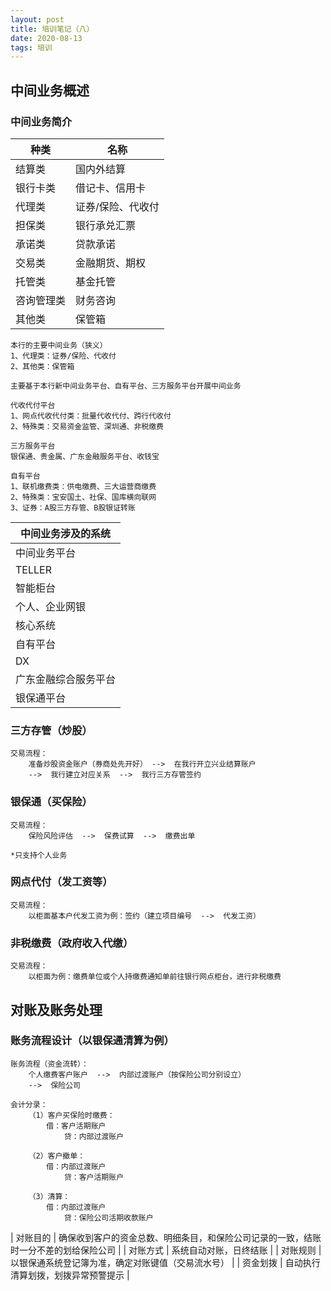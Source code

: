 ```yaml
---
layout: post
title: 培训笔记（八）
date: 2020-08-13
tags: 培训
---
```


## 中间业务概述

### 中间业务简介

| 种类 | 名称 |
| --- | --- |
| 结算类 | 国内外结算 |
| 银行卡类 | 借记卡、信用卡 |
| 代理类 | 证券/保险、代收付 |
| 担保类 | 银行承兑汇票 |
| 承诺类 | 贷款承诺 |
| 交易类 | 金融期货、期权 |
| 托管类 | 基金托管 |
| 咨询管理类 | 财务咨询 |
| 其他类 | 保管箱 |

```
本行的主要中间业务（狭义）
1、代理类：证券/保险、代收付
2、其他类：保管箱

主要基于本行新中间业务平台、自有平台、三方服务平台开展中间业务
```
```
代收代付平台
1、网点代收代付类：批量代收代付、跨行代收付
2、特殊类：交易资金监管、深圳通、非税缴费
```

```
三方服务平台
银保通、贵金属、广东金融服务平台、收钱宝
```

```
自有平台
1、联机缴费类：供电缴费、三大运营商缴费
2、特殊类：宝安国土、社保、国库横向联网
3、证券：A股三方存管、B股银证转账
```

| 中间业务涉及的系统 |
| --- |
| 中间业务平台 |
| TELLER |
| 智能柜台 |
| 个人、企业网银 |
| 核心系统 |
| 自有平台 |
| DX |
| 广东金融综合服务平台 |
| 银保通平台 |

### 三方存管（炒股）

```
交易流程：
	准备炒股资金账户（券商处先开好） -->  在我行开立兴业结算账户 
	-->  我行建立对应关系  -->  我行三方存管签约
```
### 银保通（买保险）

```
交易流程：
	保险风险评估  -->  保费试算  -->  缴费出单

*只支持个人业务
```

### 网点代付（发工资等）

```
交易流程：
	以柜面基本户代发工资为例：签约（建立项目编号  -->  代发工资）
```
### 非税缴费（政府收入代缴）

```
交易流程：
	以柜面为例：缴费单位或个人持缴费通知单前往银行网点柜台，进行非税缴费
```

## 对账及账务处理

### 账务流程设计（以银保通清算为例）
```
账务流程（资金流转）：
	个人缴费客户账户  -->  内部过渡账户（按保险公司分别设立） 
	-->  保险公司

会计分录：
	（1）客户买保险时缴费：
		借：客户活期账户
			贷：内部过渡账户

	（2）客户撤单：
		借：内部过渡账户
			贷：客户活期账户

	（3）清算：
		借：内部过渡账户
			贷：保险公司活期收款账户
```

| 对账目的 | 确保收到客户的资金总数、明细条目，和保险公司记录的一致，结账时一分不差的划给保险公司 |
| 对账方式 | 系统自动对账，日终结账 |
| 对账规则 | 以银保通系统登记簿为准，确定对账键值（交易流水号） |
| 资金划拨 | 自动执行清算划拨，划拨异常预警提示 |









































































































